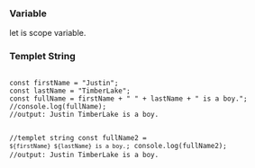 <!-- <h3></h3>
<pre>
<code>
</code> 
</pre> -->

<h3>Variable</h3>
<p>let is scope variable.</p>
<h3>Templet String</h3>
<pre>
<code>
const firstName = "Justin";
const lastName = "TimberLake";
const fullName = firstName + " " + lastName + " is a boy.";
//console.log(fullName);
//output: Justin TimberLake is a boy.

//templet string
const fullName2 = `${firstName} ${lastName} is a boy.`;
console.log(fullName2);
//output: Justin TimberLake is a boy.
</code> 
</pre>


